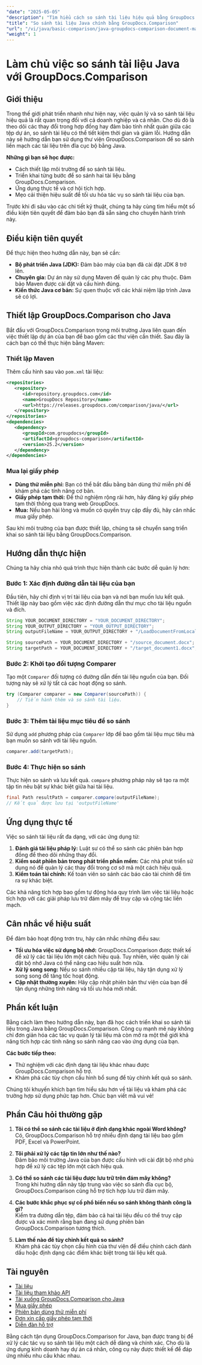 ```yaml
---
"date": "2025-05-05"
"description": "Tìm hiểu cách so sánh tài liệu hiệu quả bằng GroupDocs.Comparison trong Java. Hướng dẫn này bao gồm thiết lập, triển khai và tối ưu hóa hiệu suất."
"title": "So sánh tài liệu Java chính bằng GroupDocs.Comparison"
"url": "/vi/java/basic-comparison/java-groupdocs-comparison-document-management-guide/"
"weight": 1
---
```


# Làm chủ việc so sánh tài liệu Java với GroupDocs.Comparison

## Giới thiệu

Trong thế giới phát triển nhanh như hiện nay, việc quản lý và so sánh tài liệu hiệu quả là rất quan trọng đối với cả doanh nghiệp và cá nhân. Cho dù đó là theo dõi các thay đổi trong hợp đồng hay đảm bảo tính nhất quán giữa các tệp dự án, so sánh tài liệu có thể tiết kiệm thời gian và giảm lỗi. Hướng dẫn này sẽ hướng dẫn bạn sử dụng thư viện GroupDocs.Comparison để so sánh liền mạch các tài liệu trên đĩa cục bộ bằng Java.

**Những gì bạn sẽ học được:**
- Cách thiết lập môi trường để so sánh tài liệu.
- Triển khai từng bước để so sánh hai tài liệu bằng GroupDocs.Comparison.
- Ứng dụng thực tế và cơ hội tích hợp.
- Mẹo cải thiện hiệu suất để tối ưu hóa tác vụ so sánh tài liệu của bạn.

Trước khi đi sâu vào các chi tiết kỹ thuật, chúng ta hãy cùng tìm hiểu một số điều kiện tiên quyết để đảm bảo bạn đã sẵn sàng cho chuyến hành trình này.

## Điều kiện tiên quyết

Để thực hiện theo hướng dẫn này, bạn sẽ cần:

- **Bộ phát triển Java (JDK):** Đảm bảo máy của bạn đã cài đặt JDK 8 trở lên.
- **Chuyên gia:** Dự án này sử dụng Maven để quản lý các phụ thuộc. Đảm bảo Maven được cài đặt và cấu hình đúng.
- **Kiến thức Java cơ bản:** Sự quen thuộc với các khái niệm lập trình Java sẽ có lợi.

## Thiết lập GroupDocs.Comparison cho Java

Bắt đầu với GroupDocs.Comparison trong môi trường Java liên quan đến việc thiết lập dự án của bạn để bao gồm các thư viện cần thiết. Sau đây là cách bạn có thể thực hiện bằng Maven:

### Thiết lập Maven

Thêm cấu hình sau vào `pom.xml` tài liệu:

```xml
<repositories>
   <repository>
      <id>repository.groupdocs.com</id>
      <name>GroupDocs Repository</name>
      <url>https://releases.groupdocs.com/comparison/java/</url>
   </repository>
</repositories>
<dependencies>
   <dependency>
      <groupId>com.groupdocs</groupId>
      <artifactId>groupdocs-comparison</artifactId>
      <version>25.2</version>
   </dependency>
</dependencies>
```

### Mua lại giấy phép

- **Dùng thử miễn phí:** Bạn có thể bắt đầu bằng bản dùng thử miễn phí để khám phá các tính năng cơ bản.
- **Giấy phép tạm thời:** Để thử nghiệm rộng rãi hơn, hãy đăng ký giấy phép tạm thời thông qua trang web GroupDocs.
- **Mua:** Nếu bạn hài lòng và muốn có quyền truy cập đầy đủ, hãy cân nhắc mua giấy phép.

Sau khi môi trường của bạn được thiết lập, chúng ta sẽ chuyển sang triển khai so sánh tài liệu bằng GroupDocs.Comparison.

## Hướng dẫn thực hiện

Chúng ta hãy chia nhỏ quá trình thực hiện thành các bước dễ quản lý hơn:

### Bước 1: Xác định đường dẫn tài liệu của bạn

Đầu tiên, hãy chỉ định vị trí tài liệu của bạn và nơi bạn muốn lưu kết quả. Thiết lập này bao gồm việc xác định đường dẫn thư mục cho tài liệu nguồn và đích.

```java
String YOUR_DOCUMENT_DIRECTORY = "YOUR_DOCUMENT_DIRECTORY";
String YOUR_OUTPUT_DIRECTORY = "YOUR_OUTPUT_DIRECTORY";
String outputFileName = YOUR_OUTPUT_DIRECTORY + "/LoadDocumentFromLocalDisc_result.docx";

String sourcePath = YOUR_DOCUMENT_DIRECTORY + "/source_document.docx";
String targetPath = YOUR_DOCUMENT_DIRECTORY + "/target_document1.docx";
```

### Bước 2: Khởi tạo đối tượng Comparer

Tạo một `Comparer` đối tượng có đường dẫn đến tài liệu nguồn của bạn. Đối tượng này sẽ xử lý tất cả các hoạt động so sánh.

```java
try (Comparer comparer = new Comparer(sourcePath)) {
    // Tiến hành thêm và so sánh tài liệu.
}
```

### Bước 3: Thêm tài liệu mục tiêu để so sánh

Sử dụng `add` phương pháp của `Comparer` lớp để bao gồm tài liệu mục tiêu mà bạn muốn so sánh với tài liệu nguồn.

```java
comparer.add(targetPath);
```

### Bước 4: Thực hiện so sánh

Thực hiện so sánh và lưu kết quả. `compare` phương pháp này sẽ tạo ra một tập tin nêu bật sự khác biệt giữa hai tài liệu.

```java
final Path resultPath = comparer.compare(outputFileName);
// Kết quả được lưu tại 'outputFileName'
```

## Ứng dụng thực tế

Việc so sánh tài liệu rất đa dạng, với các ứng dụng từ:

1. **Đánh giá tài liệu pháp lý:** Luật sư có thể so sánh các phiên bản hợp đồng để theo dõi những thay đổi.
2. **Kiểm soát phiên bản trong phát triển phần mềm:** Các nhà phát triển sử dụng nó để quản lý các thay đổi trong cơ sở mã một cách hiệu quả.
3. **Kiểm toán tài chính:** Kế toán viên so sánh các báo cáo tài chính để tìm ra sự khác biệt.

Các khả năng tích hợp bao gồm tự động hóa quy trình làm việc tài liệu hoặc tích hợp với các giải pháp lưu trữ đám mây để truy cập và cộng tác liền mạch.

## Cân nhắc về hiệu suất

Để đảm bảo hoạt động trơn tru, hãy cân nhắc những điều sau:

- **Tối ưu hóa việc sử dụng bộ nhớ:** GroupDocs.Comparison được thiết kế để xử lý các tài liệu lớn một cách hiệu quả. Tuy nhiên, việc quản lý cài đặt bộ nhớ Java có thể nâng cao hiệu suất hơn nữa.
- **Xử lý song song:** Nếu so sánh nhiều cặp tài liệu, hãy tận dụng xử lý song song để tăng tốc hoạt động.
- **Cập nhật thường xuyên:** Hãy cập nhật phiên bản thư viện của bạn để tận dụng những tính năng và tối ưu hóa mới nhất.

## Phần kết luận

Bằng cách làm theo hướng dẫn này, bạn đã học cách triển khai so sánh tài liệu trong Java bằng GroupDocs.Comparison. Công cụ mạnh mẽ này không chỉ đơn giản hóa các tác vụ quản lý tài liệu mà còn mở ra một thế giới khả năng tích hợp các tính năng so sánh nâng cao vào ứng dụng của bạn.

**Các bước tiếp theo:**
- Thử nghiệm với các định dạng tài liệu khác nhau được GroupDocs.Comparison hỗ trợ.
- Khám phá các tùy chọn cấu hình bổ sung để tùy chỉnh kết quả so sánh.

Chúng tôi khuyến khích bạn tìm hiểu sâu hơn về tài liệu và khám phá các trường hợp sử dụng phức tạp hơn. Chúc bạn viết mã vui vẻ!

## Phần Câu hỏi thường gặp

1. **Tôi có thể so sánh các tài liệu ở định dạng khác ngoài Word không?**  
   Có, GroupDocs.Comparison hỗ trợ nhiều định dạng tài liệu bao gồm PDF, Excel và PowerPoint.

2. **Tôi phải xử lý các tập tin lớn như thế nào?**  
   Đảm bảo môi trường Java của bạn được cấu hình với cài đặt bộ nhớ phù hợp để xử lý các tệp lớn một cách hiệu quả.

3. **Có thể so sánh các tài liệu được lưu trữ trên đám mây không?**  
   Trong khi hướng dẫn này tập trung vào việc so sánh đĩa cục bộ, GroupDocs.Comparison cũng hỗ trợ tích hợp lưu trữ đám mây.

4. **Các bước khắc phục sự cố phổ biến nếu so sánh không thành công là gì?**  
   Kiểm tra đường dẫn tệp, đảm bảo cả hai tài liệu đều có thể truy cập được và xác minh rằng bạn đang sử dụng phiên bản GroupDocs.Comparison tương thích.

5. **Làm thế nào để tùy chỉnh kết quả so sánh?**  
   Khám phá các tùy chọn cấu hình của thư viện để điều chỉnh cách đánh dấu hoặc định dạng các điểm khác biệt trong tài liệu kết quả.

## Tài nguyên

- [Tài liệu](https://docs.groupdocs.com/comparison/java/)
- [Tài liệu tham khảo API](https://reference.groupdocs.com/comparison/java/)
- [Tải xuống GroupDocs.Comparison cho Java](https://releases.groupdocs.com/comparison/java/)
- [Mua giấy phép](https://purchase.groupdocs.com/buy)
- [Phiên bản dùng thử miễn phí](https://releases.groupdocs.com/comparison/java/)
- [Đơn xin cấp giấy phép tạm thời](https://purchase.groupdocs.com/temporary-license/)
- [Diễn đàn hỗ trợ](https://forum.groupdocs.com/c/comparison)

Bằng cách tận dụng GroupDocs.Comparison for Java, bạn được trang bị để xử lý các tác vụ so sánh tài liệu một cách dễ dàng và chính xác. Cho dù là ứng dụng kinh doanh hay dự án cá nhân, công cụ này được thiết kế để đáp ứng nhiều nhu cầu khác nhau.